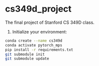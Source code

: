 # cs349d_project

The final project of Stanford CS 349D class.

1. Initialize your environment:

```bash
conda create --name cs349d
conda activate pytorch_mps
pip install -r requirements.txt
git submodule init
git submodule update
```